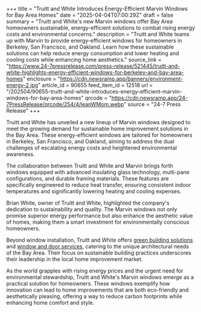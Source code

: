 +++
title = "Truitt and White Introduces Energy-Efficient Marvin Windows for Bay Area Homes"
date = "2025-04-04T07:00:29Z"
draft = false
summary = "Truitt and White's new Marvin windows offer Bay Area homeowners sustainable, energy-efficient solutions to combat rising energy costs and environmental concerns."
description = "Truitt and White teams up with Marvin to provide energy-efficient windows for homeowners in Berkeley, San Francisco, and Oakland. Learn how these sustainable solutions can help reduce energy consumption and lower heating and cooling costs while enhancing home aesthetics."
source_link = "https://www.24-7pressrelease.com/press-release/521445/truitt-and-white-highlights-energy-efficient-windows-for-berkeley-and-bay-area-homes"
enclosure = "https://cdn.newsramp.app/banners/environment-energy-2.jpg"
article_id = 90655
feed_item_id = 12518
url = "/202504/90655-truitt-and-white-introduces-energy-efficient-marvin-windows-for-bay-area-homes"
qrcode = "https://cdn.newsramp.app/24-7PressRelease/qrcode/254/4/leanWMom.webp"
source = "24-7 Press Release"
+++

<p>Truitt and White has unveiled a new lineup of Marvin windows designed to meet the growing demand for sustainable home improvement solutions in the Bay Area. These energy-efficient windows are tailored for homeowners in Berkeley, San Francisco, and Oakland, aiming to address the dual challenges of escalating energy costs and heightened environmental awareness.</p><p>The collaboration between Truitt and White and Marvin brings forth windows equipped with advanced insulating glass technology, multi-pane configurations, and durable framing materials. These features are specifically engineered to reduce heat transfer, ensuring consistent indoor temperatures and significantly lowering heating and cooling expenses.</p><p>Brian White, owner of Truitt and White, highlighted the company's dedication to sustainability and quality. The Marvin windows not only promise superior energy performance but also enhance the aesthetic value of homes, making them a smart investment for environmentally conscious homeowners.</p><p>Beyond window installation, Truitt and White offers <a href="https://truittandwhite.com/green-building" rel="nofollow" target="_blank">green building solutions</a> and <a href="https://truittandwhite.com/window-and-door-field-service" rel="nofollow" target="_blank">window and door services</a>, catering to the unique architectural needs of the Bay Area. Their focus on sustainable building practices underscores their leadership in the local home improvement market.</p><p>As the world grapples with rising energy prices and the urgent need for environmental stewardship, Truitt and White's Marvin windows emerge as a practical solution for homeowners. These windows exemplify how innovation can lead to home improvements that are both eco-friendly and aesthetically pleasing, offering a way to reduce carbon footprints while enhancing home comfort and style.</p>